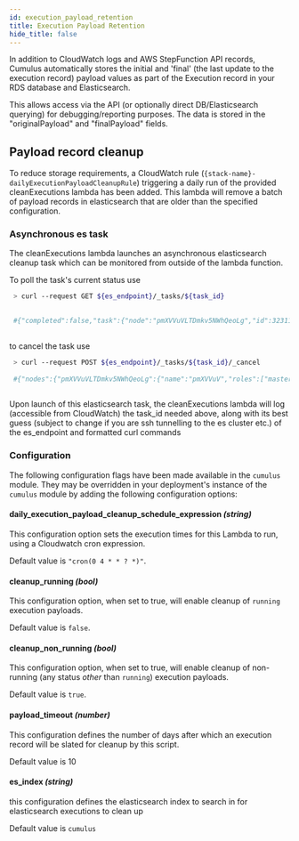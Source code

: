 ```yaml
---
id: execution_payload_retention
title: Execution Payload Retention
hide_title: false
---
```


In addition to CloudWatch logs and AWS StepFunction API records, Cumulus automatically stores the initial and 'final' (the last update to the execution record) payload values as part of the Execution record in your RDS database and Elasticsearch.

This allows access via the API (or optionally direct DB/Elasticsearch querying) for debugging/reporting purposes.    The data is stored in the "originalPayload" and "finalPayload" fields.

## Payload record cleanup

To reduce storage requirements, a CloudWatch rule (`{stack-name}-dailyExecutionPayloadCleanupRule`) triggering a daily run of the provided cleanExecutions lambda has been added.  This lambda will remove a batch of payload records in elasticsearch that are older than the specified configuration.

### Asynchronous es task

The cleanExecutions lambda launches an asynchronous elasticsearch cleanup task which can be monitored from outside of the lambda function.

To poll the task's current status use

``` bash
 > curl --request GET ${es_endpoint}/_tasks/${task_id}

 
 #{"completed":false,"task":{"node":"pmXVVuVLTDmkv5NWhQeoLg","id":3231161,"type":"transport","action":"indices:data/write/update/byquery","status":{"total":300000,"updated":12000,"created":0,"deleted":0,"batches":13,"version_conflicts":0,"noops":0,"retries":{"bulk":0,"search":0},"throttled_millis":0,"requests_per_second":-1.0,"throttled_until_millis":0},"description":"update-by-query [cumulus][execution] updated with Script{type=inline, lang='painless', idOrCode='ctx._source.remove('finalPayload'); ctx._source.remove('originalPayload')', options={}, params={}}","start_time_in_millis":1721400177604,"running_time_in_nanos":11020601675,"cancellable":true}}
 
```

to cancel the task use

``` bash
 > curl --request POST ${es_endpoint}/_tasks/${task_id}/_cancel
 
 #{"nodes":{"pmXVVuVLTDmkv5NWhQeoLg":{"name":"pmXVVuV","roles":["master","data","ingest"],"tasks":{"pmXVVuVLTDmkv5NWhQeoLg:3231161":{"node":"pmXVVuVLTDmkv5NWhQeoLg","id":3231161,"type":"transport","action":"indices:data/write/update/byquery","start_time_in_millis":1721400177604,"running_time_in_nanos":58473690222,"cancellable":true}}}}}
 
```

Upon launch of this elasticsearch task, the cleanExecutions lambda will log (accessible from CloudWatch) the task_id needed above, along with its best guess (subject to change if you are ssh tunnelling to the es cluster etc.) of the es_endpoint and formatted curl commands

### Configuration

The following configuration flags have been made available in the `cumulus` module. They may be overridden in your deployment's instance of the `cumulus` module by adding the following configuration options:

#### daily_execution_payload_cleanup_schedule_expression _(string)_

This configuration option sets the execution times for this Lambda to run, using a Cloudwatch cron expression.

Default value is `"cron(0 4 * * ? *)"`.

#### cleanup_running _(bool)_

This configuration option, when set to true, will enable cleanup of `running` execution payloads.

Default value is `false`.

#### cleanup_non_running _(bool)_

This configuration option, when set to true, will enable cleanup of non-running (any status _other_ than `running`) execution payloads.

Default value is `true`.

#### payload_timeout _(number)_

This configuration defines the number of days after which an execution record will be slated for cleanup by this script.

Default value is 10

#### es_index _(string)_

this configuration defines the elasticsearch index to search in for elasticsearch executions to clean up

Default value is `cumulus`
